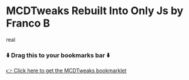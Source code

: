 # MCDTweaks Rebuilt Into Only Js by Franco B
real
### ⬇️ Drag this to your bookmarks bar ⬇️
[👉 Click here to get the MCDTweaks bookmarklet](https://funny-two-iota.vercel.app/](https://funny-two-iota.vercel.app/)](https://funny-two-iota.vercel.app/))

